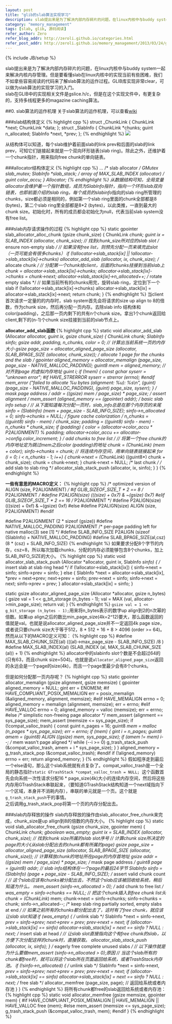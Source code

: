 ```yaml
---
layout: post
title: "glib的slab算法实现学习"
description: slab提出来是为了解决内部内存碎片的问题，在linux内核中与buddy system一起来解决内核内存管理。但是要看懂slab在linux内核中的实现当前有些困难，我们不如拿些容易阅读的代码来了解slab算法的运作过程。GLIB库实现非常clear，可以做为slab算法的实现学习的入门。
category: "memory_management"
tags: [slab, glib, 源码阅读]
refer_author: Zero
refer_blog_addr: http://zeroli.github.io/categories.html
refer_post_addr: http://zeroli.github.io/memory_management/2013/03/24/glib-slab-algo-explain/
---
```

{% include JB/setup %}

slab提出来是为了解决内部内存碎片的问题，在linux内核中与buddy system一起来解决内核内存管理。但是要看懂slab在linux内核中的实现当前有些困难，我们不如拿些容易阅读的代码来了解slab算法的运作过程。GLIB库实现非常clear，可以做为slab算法的实现学习的入门。  
slab在GLIB中的实现相关文件是gslice.h/c，但是在这个实现文件中，有更复杂的，支持多线程更多的magazine caching算法。

##0. slab算法的运作机理
关于slab算法的运作机理，可以查看[wiki](http://en.wikipedia.org/wiki/Slab_allocation%22%3Ehttp://en.wikipedia.org/wiki/Slab_allocation)


###slab结构体定义
{% highlight cpp %}
struct _ChunkLink {
ChunkLink *next;
ChunkLink *data;
};
struct _SlabInfo {
ChunkLink *chunks;
guint n_allocated;
SlabInfo *next, *prev;
};
{% endhighlight %}
![](/assets/image/1345812003_5463.png)

从结构体可以知道，每个slab维护着前面slab的link prev和后面的slab的link prev，可知它们链接起来就是一个双向环形链表(slab ring)。除此之外，还维护着一个chunk指针，用来指向free chunk的单向链表。

###allocator结构体定义
{% highlight cpp %}
...
/* slab allocator */
GMutex slab_mutex;
SlabInfo **slab_stack; /* array of MAX_SLAB_INDEX (allocator) */
guint color_accu;
} Allocator;
{% endhighlight %}
从数据结构可知，全局变量allocator会维护着一个指针数组，成员为SlabInfo*指针，指向一个环形slab双向链表，也即前面介绍的slab ring。每个成员的slabinfo*指向的slab ring所管理的chunks，size都必须是相同的，例如第一个slab ring里面的chunk全部都是8 (bytes)，第二个slab ring里全部都是8\*2 (bytes)，以此类推，一直到最大的chunk size。初始化时，所有的成员都会初始化为null，代表当前slab system没有free list。

###slab内存请求操作的过程
{% highlight cpp %}
static gpointer
slab_allocator_alloc_chunk (gsize chunk_size)
{
ChunkLink *chunk;
guint ix = SLAB_INDEX (allocator, chunk_size); // 找到chunk_size所对应的slab slot
/* ensure non-empty slab */
// 如果没有free list，则预先分配一页来填充此slot（一页可能会有很多chunks）
if (!allocator->slab_stack[ix] || !allocator->slab_stack[ix]->chunks)
allocator_add_slab (allocator, ix, chunk_size);
/* allocate chunk */
// 分配第一个chunk给client，后面的chunks挂接到当前slab上
chunk = allocator->slab_stack[ix]->chunks;
allocator->slab_stack[ix]->chunks = chunk->next;
allocator->slab_stack[ix]->n_allocated++;
/* rotate empty slabs */
// 如果当前所有的chunks用完，旋转slab ring，定位到下一个slab
if (!allocator->slab_stack[ix]->chunks)
allocator->slab_stack[ix] = allocator->slab_stack[ix]->next;
return chunk;
}
{% endhighlight %}
当client首次请求一定量的的内存时，slab system首先会将请求的size up align to 8的倍数，作为chunk size，然后再分配一页内存。去除slab info 结构体和color(padding)，之后那一页内剩下的共有n个chunk size。拿出1个chunk返回给client,剩下的(n-1)个chunk size挂接到当前的slab节点上。

**allocator_add_slab函数**
{% highlight cpp %}
static void
allocator_add_slab (Allocator *allocator,
guint ix,
gsize chunk_size)
{
ChunkLink *chunk;
SlabInfo *sinfo;
gsize addr, padding, n_chunks, color = 0;
// 计算出当前系统一页的内存大小
gsize page_size = allocator_aligned_page_size (allocator, SLAB_BPAGE_SIZE (allocator, chunk_size));
/* allocate 1 page for the chunks and the slab */
gpointer aligned_memory = allocator_memalign (page_size, page_size - NATIVE_MALLOC_PADDING);
guint8 *mem = aligned_memory; // 对齐到page 的虚拟内存地址
guint i;
if (!mem)
{
const gchar *syserr = "unknown error";
#if HAVE_STRERROR
syserr = strerror (errno);
#endif
mem_error ("failed to allocate %u bytes (alignment: %u): %s\n",
(guint) (page_size - NATIVE_MALLOC_PADDING), (guint) page_size, syserr);
}
/* mask page address */
addr = ((gsize) mem / page_size) * page_size;
/* assert alignment */
mem_assert (aligned_memory == (gpointer) addr);
/* basic slab info setup */
// 从下面知道每次分配一页时，slab_info总是在那个内存页的末尾
sinfo = (SlabInfo*) (mem + page_size - SLAB_INFO_SIZE);
sinfo->n_allocated = 0;
sinfo->chunks = NULL;
/* figure cache colorization */
n_chunks = ((guint8*) sinfo - mem) / chunk_size;
padding = ((guint8*) sinfo - mem) - n_chunks * chunk_size;
if (padding)
{
color = (allocator->color_accu * P2ALIGNMENT) % padding;
allocator->color_accu += allocator->config.color_increment;
}
/* add chunks to free list */
// 将第一个free chunk的内存地址定为跳过mem之后color (padding)的地址
chunk = (ChunkLink*) (mem + color);
sinfo->chunks = chunk;
// 将连续内存空间，用单向链表链接起来
for (i = 0; i < n_chunks - 1; i++)
{
chunk->next = (ChunkLink*) ((guint8*) chunk + chunk_size);
chunk = chunk->next;
}
chunk->next = NULL; /* last chunk */
/* add slab to slab ring */
allocator_slab_stack_push (allocator, ix, sinfo);
}
}
{% endhighlight %}

**一些有意思的MACRO定义：**
{% highlight cpp %}
/* optimized version of ALIGN (size, P2ALIGNMENT) */
#if     GLIB_SIZEOF_SIZE_T * 2 == 8  /* P2ALIGNMENT */
#define P2ALIGN(size)   (((size) + 0x7) & ~(gsize) 0x7)
#elif   GLIB_SIZEOF_SIZE_T * 2 == 16 /* P2ALIGNMENT */
#define P2ALIGN(size)   (((size) + 0xf) & ~(gsize) 0xf)
#else
#define P2ALIGN(size)   ALIGN (size, P2ALIGNMENT)
#endif

#define P2ALIGNMENT             (2 * sizeof (gsize)) 
#define NATIVE_MALLOC_PADDING   P2ALIGNMENT            /* per-page padding left for native malloc(3) see [1] */
#define SLAB_INFO_SIZE          P2ALIGN (sizeof (SlabInfo) + NATIVE_MALLOC_PADDING)
#define SLAB_BPAGE_SIZE(al,csz) (8 * (csz) + SLAB_INFO_SIZE)
{% endhighlight %}
如果要求分配8个字节的内存，csz=8，所以每次加载chunks，分配的内存必须能够包含8个chunks，加上SLAB_INFO_SIZE的大小。
{% highlight cpp %}
static void
allocator_slab_stack_push (Allocator *allocator,
                           guint      ix,
                           SlabInfo  *sinfo)
{
  /* insert slab at slab ring head */
  if (!allocator->slab_stack[ix])
    {
      sinfo->next = sinfo;
      sinfo->prev = sinfo;
    }
  else
    {
      SlabInfo *next = allocator->slab_stack[ix], *prev = next->prev;
      next->prev = sinfo;
      prev->next = sinfo;
      sinfo->next = next;
      sinfo->prev = prev;
    }
  allocator->slab_stack[ix] = sinfo;
}

static gsize
allocator_aligned_page_size (Allocator *allocator,
                             gsize      n_bytes)
{
  gsize val = 1 << g_bit_storage (n_bytes - 1);
  val = MAX (val, allocator->min_page_size);
  return val;
}
{% endhighlight %}
`gsize val = 1 << g_bit_storage (n_bytes - 1);`用来将n_bytes表示的数字up align到2的n次幂的倍数。如果up align之后的数比min_page_size(4k=2^12)要大，那么函数返回的值就是val。也就是说allocator_aligned_page_size并不一定返回4k page size，或者说只要chunk size大于等于512，8 * 512 + 16 + 8 > 4096 (order >= 64)。
然而从以下的MACRO定义可知：
{% highlight cpp %}
#define MAX_SLAB_CHUNK_SIZE(al) (((al)->max_page_size - SLAB_INFO_SIZE) /8 )
#define MAX_SLAB_INDEX(al)      (SLAB_INDEX (al, MAX_SLAB_CHUNK_SIZE (al)) + 1)
{% endhighlight %}
allocator中的slabinfo slot个数是不会超过64的(只有63，而且chunk size=504)。也就是说`allocator_aligned_page_size`返回的永远会是一个page的size(4k)，而且一个page里最少会有8个chunks。

但是如何分配那一页内存呢？
{% highlight cpp %}
static gpointer
allocator_memalign (gsize alignment,
                    gsize memsize)
{
  gpointer aligned_memory = NULL;
  gint err = ENOMEM;
#if     HAVE_COMPLIANT_POSIX_MEMALIGN
  err = posix_memalign (&aligned_memory, alignment, memsize);
#elif   HAVE_MEMALIGN
  errno = 0;
  aligned_memory = memalign (alignment, memsize);
  err = errno;
#elif   HAVE_VALLOC
  errno = 0;
  aligned_memory = valloc (memsize);
  err = errno;
#else
  /* simplistic non-freeing page allocator */
  mem_assert (alignment == sys_page_size);
  mem_assert (memsize <= sys_page_size);
  if (!compat_valloc_trash)
    {
      const guint n_pages = 16;
      guint8 *mem = malloc (n_pages * sys_page_size);
      err = errno;
      if (mem)
        {
          gint i = n_pages;
          guint8 *amem = (guint8*) ALIGN ((gsize) mem, sys_page_size);
          if (amem != mem)
            i--;        /* mem wasn't page aligned */
          while (--i >= 0)
            g_trash_stack_push (&compat_valloc_trash, amem + i * sys_page_size);
        }
    }
  aligned_memory = g_trash_stack_pop (&compat_valloc_trash);
#endif
  if (!aligned_memory)
    errno = err;
  return aligned_memory;
}
{% endhighlight %}
假如程序走到最后一个else语句，那么这个slab系统就有点复杂了。compat_valloc_trash是一个全局的静态指针`static GTrashStack *compat_valloc_trash = NULL; `这个函数首先会向系统一次性请求分配16 \* page_size(4k)大小的连续内存空间，然后将这些内存用GTrashStack串联起来，（要知道GTrashStack结构知道一个next域指向下一个区域，本身并不消耗内存），串联的单元就是一个页。这个就是`g_trash_stack_push`干的事情。  
之后调用g\_trash\_stack\_pop将第一个页的内存分配出去。

###slab内存释放的操作
slab内存释放的操作由slab_allocator_free_chunk来完成，chunk_size是up allign到8的倍数的内存大小。
{% highlight cpp %}
static void
slab_allocator_free_chunk (gsize    chunk_size,
                           gpointer mem)
{
  ChunkLink *chunk;
  gboolean was_empty;
  guint ix = SLAB_INDEX (allocator, chunk_size); // 找到chunk size所属的slab slot序号
  // 计算chunk size所决定的page的大小(从slab分配出去的chunk都有所属的page)
  gsize page_size = allocator_aligned_page_size (allocator, SLAB_BPAGE_SIZE (allocator, chunk_size));
  // 计算释放chunk的地址所在page的内存首地址
  gsize addr = ((gsize) mem / page_size) * page_size;
  /* mask page address */
  guint8 *page = (guint8*) addr;
  // slab info结构体在一个page的最后24字节
  SlabInfo *sinfo = (SlabInfo*) (page + page_size - SLAB_INFO_SIZE);
  /* assert valid chunk count */
  // 这个slab应该有chunks被分配出去，不然这个slab应该被回收给系统，稍后知道为什么。
  mem_assert (sinfo->n_allocated > 0);
  /* add chunk to free list */
  was_empty = sinfo->chunks == NULL;
  // 把这个chunk插入到free chunk list头
  chunk = (ChunkLink*) mem;
  chunk->next = sinfo->chunks;
  sinfo->chunks = chunk;
  sinfo->n_allocated--;
  /* keep slab ring partially sorted, empty slabs at end */
  // 如果之前所有的chunks都分配出去了，这时有了free chunk，就应该让slab slot知道
  if (was_empty)
    {
      /* unlink slab */
      SlabInfo *next = sinfo->next, *prev = sinfo->prev;
      next->prev = prev;
      prev->next = next;
      if (allocator->slab_stack[ix] == sinfo)
        allocator->slab_stack[ix] = next == sinfo ? NULL : next;
      /* insert slab at head */
      // 让slab slot直接指向这个有free chunk的slab，以方便下次分配这样的chunk时，直接获取。
      allocator_slab_stack_push (allocator, ix, sinfo);
    }
  /* eagerly free complete unused slabs */
  // 以下操作就是为什么要做mem_assert (sinfo->n_allocated > 0);原因
  // 当这个slab所有的chunk都free时，就可以将这个slab所在页面返回给系统，或者TrashStack内存池。
  if (!sinfo->n_allocated)
    {
      /* unlink slab */
      SlabInfo *next = sinfo->next, *prev = sinfo->prev;
      next->prev = prev;
      prev->next = next;
      if (allocator->slab_stack[ix] == sinfo)
        allocator->slab_stack[ix] = next == sinfo ? NULL : next;
      /* free slab */
      allocator_memfree (page_size, page);  // 返回给系统或者内存池
    }
}
{% endhighlight %}
将所有chunk都free的slab返回给系统或者内存池：
{% highlight cpp %}
static void
allocator_memfree (gsize    memsize,
                   gpointer mem)
{
#if     HAVE_COMPLIANT_POSIX_MEMALIGN || HAVE_MEMALIGN || HAVE_VALLOC
  free (mem);
#else
  mem_assert (memsize <= sys_page_size);
  g_trash_stack_push (&compat_valloc_trash, mem);
#endif
}
{% endhighlight %}